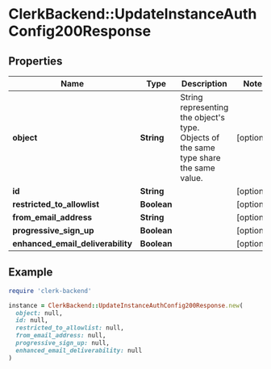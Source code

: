 # ClerkBackend::UpdateInstanceAuthConfig200Response

## Properties

| Name | Type | Description | Notes |
| ---- | ---- | ----------- | ----- |
| **object** | **String** | String representing the object&#39;s type. Objects of the same type share the same value. | [optional] |
| **id** | **String** |  | [optional] |
| **restricted_to_allowlist** | **Boolean** |  | [optional] |
| **from_email_address** | **String** |  | [optional] |
| **progressive_sign_up** | **Boolean** |  | [optional] |
| **enhanced_email_deliverability** | **Boolean** |  | [optional] |

## Example

```ruby
require 'clerk-backend'

instance = ClerkBackend::UpdateInstanceAuthConfig200Response.new(
  object: null,
  id: null,
  restricted_to_allowlist: null,
  from_email_address: null,
  progressive_sign_up: null,
  enhanced_email_deliverability: null
)
```

